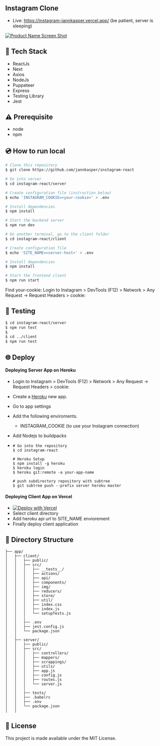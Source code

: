 ## Instagram Clone
- Live: https://instagram-jannkasper.vercel.app/ (be patient, server is sleeping)

[![Product Name Screen Shot][product-screenshot]](https://github.com/jannkasper/instagram-react/blob/master/video.gif)

## :rocket: Tech Stack

- ReactJs
- Next
- Axios
- NodeJs
- Puppeteer
- Express
- Testing Library
- Jest

## :warning: Prerequisite

- node
- npm

## :cd: How to run local

```bash
# Clone this repository
$ git clone https://github.com/jannkasper/instagram-react

# Go into server
$ cd instagram-react/server

# Create configuration file (instruction below)
$ echo 'INSTAGRAM_COOKIE=<your-cookie>' > .env

# Install dependencies
$ npm install

# Start the backend server
$ npm run dev

# On another terminal, go to the client folder
$ cd instagram-react/client

# Create configuration file
$ echo 'SITE_NAME=<server-host>' > .env

# Install dependencies
$ npm install

# Start the frontend client
$ npm run start
```
Find your-cookie: Login to Instagram > DevTools (F12) > Network > Any Request -> Request Headers > cookie: <your-cookie>

## :mag_right: Testing

```bash
$ cd instagram-react/server
$ npm run test
$
$ cd ../client
$ npm run test
```

## :globe_with_meridians: Deploy

#### Deploying Server App on Heroku
- Login to Instagram > DevTools (F12) > Network > Any Request -> Request Headers > cookie: <your-cookie>
- Create a [Heroku](https://dashboard.heroku.com/new-app) new app.
- Go to app settings
- Add the following enviroments.
    - INSTAGRAM_COOKIE (to use your Instagram connection)
- Add Nodejs to buildpacks

-
      # Go into the repository
      $ cd instagram-react

      # Heroku Setup
      $ npm install -g heroku
      $ heroku login
      $ heroku git:remote -a your-app-name

      # push subdirectory repository with subtree
      $ git subtree push --prefix server heroku master

#### Deploying Client App on Vercel

- [![Deploy with Vercel](https://vercel.com/button)](https://vercel.com/new/git/external?repository-url=https%3A%2F%2Fgithub.com%2Fjannkasper%2Fwhatsapp-react-clone&env=SITE_NAME)
- Select client directory
- Add heroku api url to SITE_NAME enviorement
- Finally deploy client application


## :book: Directory Structure

```
├── app/
│   ├── client/
│   │   ├── public/
│   │   ├── src/
│   │   │   ├── __tests__/
│   │   │   ├── actions/
│   │   │   ├── api/
│   │   │   ├── components/
│   │   │   ├── img/
│   │   │   ├── reducers/
│   │   │   ├── store/
│   │   │   ├── util/
│   │   │   ├── index.css
│   │   │   ├── index.js
│   │   │   └── setupTests.js
│   │   │
│   │   ├── .env
│   │   ├── jest.config.js
│   │   └── package.json
│   │
│   ├── server/
│   │   ├── public/
│   │   ├── src/
│   │   │   ├── controllers/
│   │   │   ├── mappers/
│   │   │   ├── scrappings/
│   │   │   ├── utils/
│   │   │   ├── app.js
│   │   │   ├── config.js
│   │   │   ├── routes.js
│   │   │   └── server.js
│   │   │
│   │   ├── tests/
│   │   ├── .babelrc
│   │   ├── .env
│   │   └── package.json
│   │
```

## :memo: License

This project is made available under the MIT License.





<!-- MARKDOWN LINKS & IMAGES -->
[product-screenshot]: video.gif

